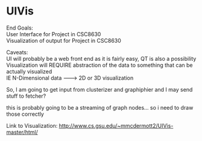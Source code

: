 UIVis
=====

<p>
End Goals:
  <br>
  User Interface for Project in CSC8630
  <br>
  Visualization of output for Project in CSC8630

<p>
Caveats:
  <br>
  UI will probably be a web front end as it is fairly easy, QT is also a possibility
  <br>
  Visualization will REQUIRE abstraction of the data to something that can be actually visualized
  <br>
  IE N-Dimensional data ---> 2D or 3D visualization

<p>
So, I am going to get input from clusterizer and graphiphier and I may send stuff to fetcher?

this is probably going to be a streaming of graph nodes... so i need to draw those correctly


Link to Visualization: http://www.cs.gsu.edu/~mmcdermott2/UIVis-master/html/
